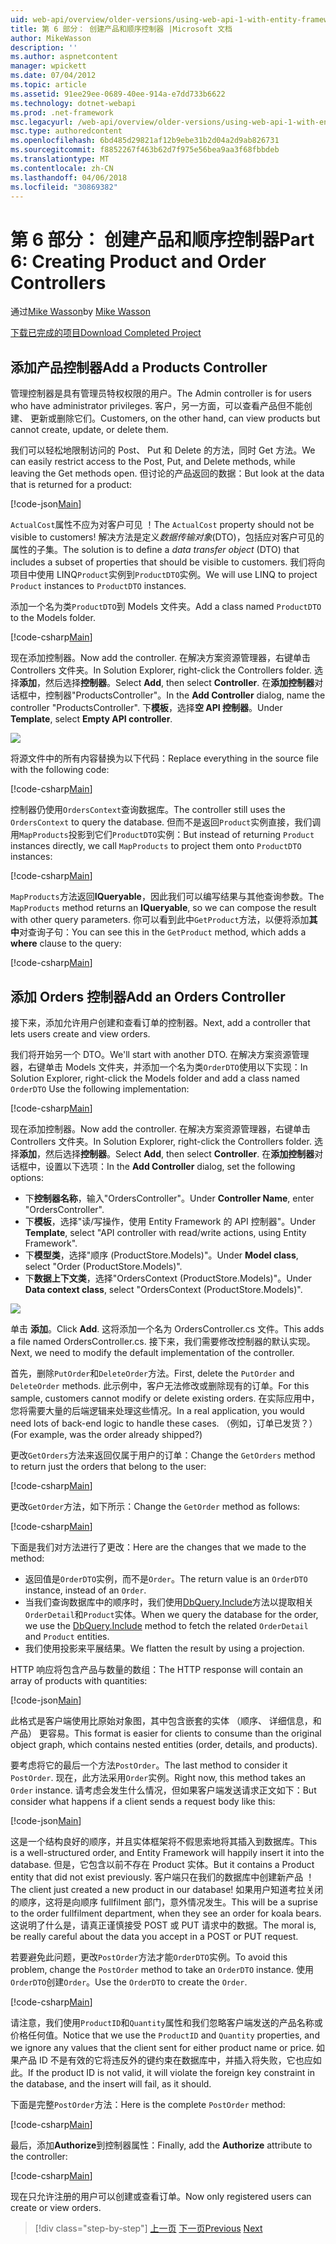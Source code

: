 ```yaml
---
uid: web-api/overview/older-versions/using-web-api-1-with-entity-framework-5/using-web-api-with-entity-framework-part-6
title: 第 6 部分： 创建产品和顺序控制器 |Microsoft 文档
author: MikeWasson
description: ''
ms.author: aspnetcontent
manager: wpickett
ms.date: 07/04/2012
ms.topic: article
ms.assetid: 91ee29ee-0689-40ee-914a-e7dd733b6622
ms.technology: dotnet-webapi
ms.prod: .net-framework
msc.legacyurl: /web-api/overview/older-versions/using-web-api-1-with-entity-framework-5/using-web-api-with-entity-framework-part-6
msc.type: authoredcontent
ms.openlocfilehash: 6bd485d29821af12b9ebe31b2d04a2d9ab826731
ms.sourcegitcommit: f8852267f463b62d7f975e56bea9aa3f68fbbdeb
ms.translationtype: MT
ms.contentlocale: zh-CN
ms.lasthandoff: 04/06/2018
ms.locfileid: "30869382"
---
```

<a name="part-6-creating-product-and-order-controllers"></a><span data-ttu-id="7e274-102">第 6 部分： 创建产品和顺序控制器</span><span class="sxs-lookup"><span data-stu-id="7e274-102">Part 6: Creating Product and Order Controllers</span></span>
====================
<span data-ttu-id="7e274-103">通过[Mike Wasson](https://github.com/MikeWasson)</span><span class="sxs-lookup"><span data-stu-id="7e274-103">by [Mike Wasson](https://github.com/MikeWasson)</span></span>

[<span data-ttu-id="7e274-104">下载已完成的项目</span><span class="sxs-lookup"><span data-stu-id="7e274-104">Download Completed Project</span></span>](http://code.msdn.microsoft.com/ASP-NET-Web-API-with-afa30545)

## <a name="add-a-products-controller"></a><span data-ttu-id="7e274-105">添加产品控制器</span><span class="sxs-lookup"><span data-stu-id="7e274-105">Add a Products Controller</span></span>

<span data-ttu-id="7e274-106">管理控制器是具有管理员特权权限的用户。</span><span class="sxs-lookup"><span data-stu-id="7e274-106">The Admin controller is for users who have administrator privileges.</span></span> <span data-ttu-id="7e274-107">客户，另一方面，可以查看产品但不能创建、 更新或删除它们。</span><span class="sxs-lookup"><span data-stu-id="7e274-107">Customers, on the other hand, can view products but cannot create, update, or delete them.</span></span>

<span data-ttu-id="7e274-108">我们可以轻松地限制访问的 Post、 Put 和 Delete 的方法，同时 Get 方法。</span><span class="sxs-lookup"><span data-stu-id="7e274-108">We can easily restrict access to the Post, Put, and Delete methods, while leaving the Get methods open.</span></span> <span data-ttu-id="7e274-109">但讨论的产品返回的数据：</span><span class="sxs-lookup"><span data-stu-id="7e274-109">But look at the data that is returned for a product:</span></span>

[!code-json[Main](using-web-api-with-entity-framework-part-6/samples/sample1.json?highlight=1)]

<span data-ttu-id="7e274-110">`ActualCost`属性不应为对客户可见 ！</span><span class="sxs-lookup"><span data-stu-id="7e274-110">The `ActualCost` property should not be visible to customers!</span></span> <span data-ttu-id="7e274-111">解决方法是定义*数据传输对象*(DTO)，包括应对客户可见的属性的子集。</span><span class="sxs-lookup"><span data-stu-id="7e274-111">The solution is to define a *data transfer object* (DTO) that includes a subset of properties that should be visible to customers.</span></span> <span data-ttu-id="7e274-112">我们将向项目中使用 LINQ`Product`实例到`ProductDTO`实例。</span><span class="sxs-lookup"><span data-stu-id="7e274-112">We will use LINQ to project `Product` instances to `ProductDTO` instances.</span></span>

<span data-ttu-id="7e274-113">添加一个名为类`ProductDTO`到 Models 文件夹。</span><span class="sxs-lookup"><span data-stu-id="7e274-113">Add a class named `ProductDTO` to the Models folder.</span></span>

[!code-csharp[Main](using-web-api-with-entity-framework-part-6/samples/sample2.cs)]

<span data-ttu-id="7e274-114">现在添加控制器。</span><span class="sxs-lookup"><span data-stu-id="7e274-114">Now add the controller.</span></span> <span data-ttu-id="7e274-115">在解决方案资源管理器，右键单击 Controllers 文件夹。</span><span class="sxs-lookup"><span data-stu-id="7e274-115">In Solution Explorer, right-click the Controllers folder.</span></span> <span data-ttu-id="7e274-116">选择**添加**，然后选择**控制器**。</span><span class="sxs-lookup"><span data-stu-id="7e274-116">Select **Add**, then select **Controller**.</span></span> <span data-ttu-id="7e274-117">在**添加控制器**对话框中，控制器&quot;ProductsController&quot;。</span><span class="sxs-lookup"><span data-stu-id="7e274-117">In the **Add Controller** dialog, name the controller &quot;ProductsController&quot;.</span></span> <span data-ttu-id="7e274-118">下**模板**，选择**空 API 控制器**。</span><span class="sxs-lookup"><span data-stu-id="7e274-118">Under **Template**, select **Empty API controller**.</span></span>

![](using-web-api-with-entity-framework-part-6/_static/image1.png)

<span data-ttu-id="7e274-119">将源文件中的所有内容替换为以下代码：</span><span class="sxs-lookup"><span data-stu-id="7e274-119">Replace everything in the source file with the following code:</span></span>

[!code-csharp[Main](using-web-api-with-entity-framework-part-6/samples/sample3.cs)]

<span data-ttu-id="7e274-120">控制器仍使用`OrdersContext`查询数据库。</span><span class="sxs-lookup"><span data-stu-id="7e274-120">The controller still uses the `OrdersContext` to query the database.</span></span> <span data-ttu-id="7e274-121">但而不是返回`Product`实例直接，我们调用`MapProducts`投影到它们`ProductDTO`实例：</span><span class="sxs-lookup"><span data-stu-id="7e274-121">But instead of returning `Product` instances directly, we call `MapProducts` to project them onto `ProductDTO` instances:</span></span>

[!code-csharp[Main](using-web-api-with-entity-framework-part-6/samples/sample4.cs?highlight=1)]

<span data-ttu-id="7e274-122">`MapProducts`方法返回**IQueryable**，因此我们可以编写结果与其他查询参数。</span><span class="sxs-lookup"><span data-stu-id="7e274-122">The `MapProducts` method returns an **IQueryable**, so we can compose the result with other query parameters.</span></span> <span data-ttu-id="7e274-123">你可以看到此中`GetProduct`方法，以便将添加**其中**对查询子句：</span><span class="sxs-lookup"><span data-stu-id="7e274-123">You can see this in the `GetProduct` method, which adds a **where** clause to the query:</span></span>

[!code-csharp[Main](using-web-api-with-entity-framework-part-6/samples/sample5.cs?highlight=2)]

## <a name="add-an-orders-controller"></a><span data-ttu-id="7e274-124">添加 Orders 控制器</span><span class="sxs-lookup"><span data-stu-id="7e274-124">Add an Orders Controller</span></span>

<span data-ttu-id="7e274-125">接下来，添加允许用户创建和查看订单的控制器。</span><span class="sxs-lookup"><span data-stu-id="7e274-125">Next, add a controller that lets users create and view orders.</span></span>

<span data-ttu-id="7e274-126">我们将开始另一个 DTO。</span><span class="sxs-lookup"><span data-stu-id="7e274-126">We'll start with another DTO.</span></span> <span data-ttu-id="7e274-127">在解决方案资源管理器，右键单击 Models 文件夹，并添加一个名为类`OrderDTO`使用以下实现：</span><span class="sxs-lookup"><span data-stu-id="7e274-127">In Solution Explorer, right-click the Models folder and add a class named `OrderDTO` Use the following implementation:</span></span>

[!code-csharp[Main](using-web-api-with-entity-framework-part-6/samples/sample6.cs)]

<span data-ttu-id="7e274-128">现在添加控制器。</span><span class="sxs-lookup"><span data-stu-id="7e274-128">Now add the controller.</span></span> <span data-ttu-id="7e274-129">在解决方案资源管理器，右键单击 Controllers 文件夹。</span><span class="sxs-lookup"><span data-stu-id="7e274-129">In Solution Explorer, right-click the Controllers folder.</span></span> <span data-ttu-id="7e274-130">选择**添加**，然后选择**控制器**。</span><span class="sxs-lookup"><span data-stu-id="7e274-130">Select **Add**, then select **Controller**.</span></span> <span data-ttu-id="7e274-131">在**添加控制器**对话框中，设置以下选项：</span><span class="sxs-lookup"><span data-stu-id="7e274-131">In the **Add Controller** dialog, set the following options:</span></span>

- <span data-ttu-id="7e274-132">下**控制器名称**，输入"OrdersController"。</span><span class="sxs-lookup"><span data-stu-id="7e274-132">Under **Controller Name**, enter "OrdersController".</span></span>
- <span data-ttu-id="7e274-133">下**模板**，选择"读/写操作，使用 Entity Framework 的 API 控制器"。</span><span class="sxs-lookup"><span data-stu-id="7e274-133">Under **Template**, select "API controller with read/write actions, using Entity Framework".</span></span>
- <span data-ttu-id="7e274-134">下**模型类**，选择&quot;顺序 (ProductStore.Models)&quot;。</span><span class="sxs-lookup"><span data-stu-id="7e274-134">Under **Model class**, select &quot;Order (ProductStore.Models)&quot;.</span></span>
- <span data-ttu-id="7e274-135">下**数据上下文类**，选择&quot;OrdersContext (ProductStore.Models)&quot;。</span><span class="sxs-lookup"><span data-stu-id="7e274-135">Under **Data context class**, select &quot;OrdersContext (ProductStore.Models)&quot;.</span></span>

![](using-web-api-with-entity-framework-part-6/_static/image2.png)

<span data-ttu-id="7e274-136">单击 **添加**。</span><span class="sxs-lookup"><span data-stu-id="7e274-136">Click **Add**.</span></span> <span data-ttu-id="7e274-137">这将添加一个名为 OrdersController.cs 文件。</span><span class="sxs-lookup"><span data-stu-id="7e274-137">This adds a file named OrdersController.cs.</span></span> <span data-ttu-id="7e274-138">接下来，我们需要修改控制器的默认实现。</span><span class="sxs-lookup"><span data-stu-id="7e274-138">Next, we need to modify the default implementation of the controller.</span></span>

<span data-ttu-id="7e274-139">首先，删除`PutOrder`和`DeleteOrder`方法。</span><span class="sxs-lookup"><span data-stu-id="7e274-139">First, delete the `PutOrder` and `DeleteOrder` methods.</span></span> <span data-ttu-id="7e274-140">此示例中，客户无法修改或删除现有的订单。</span><span class="sxs-lookup"><span data-stu-id="7e274-140">For this sample, customers cannot modify or delete existing orders.</span></span> <span data-ttu-id="7e274-141">在实际应用中，您将需要大量的后端逻辑来处理这些情况。</span><span class="sxs-lookup"><span data-stu-id="7e274-141">In a real application, you would need lots of back-end logic to handle these cases.</span></span> <span data-ttu-id="7e274-142">（例如，订单已发货？）</span><span class="sxs-lookup"><span data-stu-id="7e274-142">(For example, was the order already shipped?)</span></span>

<span data-ttu-id="7e274-143">更改`GetOrders`方法来返回仅属于用户的订单：</span><span class="sxs-lookup"><span data-stu-id="7e274-143">Change the `GetOrders` method to return just the orders that belong to the user:</span></span>

[!code-csharp[Main](using-web-api-with-entity-framework-part-6/samples/sample7.cs)]

<span data-ttu-id="7e274-144">更改`GetOrder`方法，如下所示：</span><span class="sxs-lookup"><span data-stu-id="7e274-144">Change the `GetOrder` method as follows:</span></span>

[!code-csharp[Main](using-web-api-with-entity-framework-part-6/samples/sample8.cs)]

<span data-ttu-id="7e274-145">下面是我们对方法进行了更改：</span><span class="sxs-lookup"><span data-stu-id="7e274-145">Here are the changes that we made to the method:</span></span>

- <span data-ttu-id="7e274-146">返回值是`OrderDTO`实例，而不是`Order`。</span><span class="sxs-lookup"><span data-stu-id="7e274-146">The return value is an `OrderDTO` instance, instead of an `Order`.</span></span>
- <span data-ttu-id="7e274-147">当我们查询数据库中的顺序时，我们使用[DbQuery.Include](https://msdn.microsoft.com/library/gg696395)方法以提取相关`OrderDetail`和`Product`实体。</span><span class="sxs-lookup"><span data-stu-id="7e274-147">When we query the database for the order, we use the [DbQuery.Include](https://msdn.microsoft.com/library/gg696395) method to fetch the related `OrderDetail` and `Product` entities.</span></span>
- <span data-ttu-id="7e274-148">我们使用投影来平展结果。</span><span class="sxs-lookup"><span data-stu-id="7e274-148">We flatten the result by using a projection.</span></span>

<span data-ttu-id="7e274-149">HTTP 响应将包含产品与数量的数组：</span><span class="sxs-lookup"><span data-stu-id="7e274-149">The HTTP response will contain an array of products with quantities:</span></span>

[!code-json[Main](using-web-api-with-entity-framework-part-6/samples/sample9.json)]

<span data-ttu-id="7e274-150">此格式是客户端使用比原始对象图，其中包含嵌套的实体 （顺序、 详细信息，和产品） 更容易。</span><span class="sxs-lookup"><span data-stu-id="7e274-150">This format is easier for clients to consume than the original object graph, which contains nested entities (order, details, and products).</span></span>

<span data-ttu-id="7e274-151">要考虑将它的最后一个方法`PostOrder`。</span><span class="sxs-lookup"><span data-stu-id="7e274-151">The last method to consider it `PostOrder`.</span></span> <span data-ttu-id="7e274-152">现在，此方法采用`Order`实例。</span><span class="sxs-lookup"><span data-stu-id="7e274-152">Right now, this method takes an `Order` instance.</span></span> <span data-ttu-id="7e274-153">请考虑会发生什么情况，但如果客户端发送请求正文如下：</span><span class="sxs-lookup"><span data-stu-id="7e274-153">But consider what happens if a client sends a request body like this:</span></span>

[!code-json[Main](using-web-api-with-entity-framework-part-6/samples/sample10.json)]

<span data-ttu-id="7e274-154">这是一个结构良好的顺序，并且实体框架将不假思索地将其插入到数据库。</span><span class="sxs-lookup"><span data-stu-id="7e274-154">This is a well-structured order, and Entity Framework will happily insert it into the database.</span></span> <span data-ttu-id="7e274-155">但是，它包含以前不存在 Product 实体。</span><span class="sxs-lookup"><span data-stu-id="7e274-155">But it contains a Product entity that did not exist previously.</span></span> <span data-ttu-id="7e274-156">客户端只在我们的数据库中创建新产品 ！</span><span class="sxs-lookup"><span data-stu-id="7e274-156">The client just created a new product in our database!</span></span> <span data-ttu-id="7e274-157">如果用户知道考拉关闭的顺序，这将是向顺序 fullfilment 部门，意外情况发生。</span><span class="sxs-lookup"><span data-stu-id="7e274-157">This will be a suprise to the order fullfilment department, when they see an order for koala bears.</span></span> <span data-ttu-id="7e274-158">这说明了什么是，请真正谨慎接受 POST 或 PUT 请求中的数据。</span><span class="sxs-lookup"><span data-stu-id="7e274-158">The moral is, be really careful about the data you accept in a POST or PUT request.</span></span>

<span data-ttu-id="7e274-159">若要避免此问题，更改`PostOrder`方法才能`OrderDTO`实例。</span><span class="sxs-lookup"><span data-stu-id="7e274-159">To avoid this problem, change the `PostOrder` method to take an `OrderDTO` instance.</span></span> <span data-ttu-id="7e274-160">使用`OrderDTO`创建`Order`。</span><span class="sxs-lookup"><span data-stu-id="7e274-160">Use the `OrderDTO` to create the `Order`.</span></span>

[!code-csharp[Main](using-web-api-with-entity-framework-part-6/samples/sample11.cs)]

<span data-ttu-id="7e274-161">请注意，我们使用`ProductID`和`Quantity`属性和我们忽略客户端发送的产品名称或价格任何值。</span><span class="sxs-lookup"><span data-stu-id="7e274-161">Notice that we use the `ProductID` and `Quantity` properties, and we ignore any values that the client sent for either product name or price.</span></span> <span data-ttu-id="7e274-162">如果产品 ID 不是有效的它将违反外的键约束在数据库中，并插入将失败，它也应如此。</span><span class="sxs-lookup"><span data-stu-id="7e274-162">If the product ID is not valid, it will violate the foreign key constraint in the database, and the insert will fail, as it should.</span></span>

<span data-ttu-id="7e274-163">下面是完整`PostOrder`方法：</span><span class="sxs-lookup"><span data-stu-id="7e274-163">Here is the complete `PostOrder` method:</span></span>

[!code-csharp[Main](using-web-api-with-entity-framework-part-6/samples/sample12.cs)]

<span data-ttu-id="7e274-164">最后，添加**Authorize**到控制器属性：</span><span class="sxs-lookup"><span data-stu-id="7e274-164">Finally, add the **Authorize** attribute to the controller:</span></span>

[!code-csharp[Main](using-web-api-with-entity-framework-part-6/samples/sample13.cs)]

<span data-ttu-id="7e274-165">现在只允许注册的用户可以创建或查看订单。</span><span class="sxs-lookup"><span data-stu-id="7e274-165">Now only registered users can create or view orders.</span></span>

> [!div class="step-by-step"]
> <span data-ttu-id="7e274-166">[上一页](using-web-api-with-entity-framework-part-5.md)
> [下一页](using-web-api-with-entity-framework-part-7.md)</span><span class="sxs-lookup"><span data-stu-id="7e274-166">[Previous](using-web-api-with-entity-framework-part-5.md)
[Next](using-web-api-with-entity-framework-part-7.md)</span></span>
